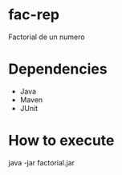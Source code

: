 # fac-rep
Factorial de un numero
# Dependencies 
 - Java
 - Maven
 - JUnit
# How to execute
java -jar factorial.jar
